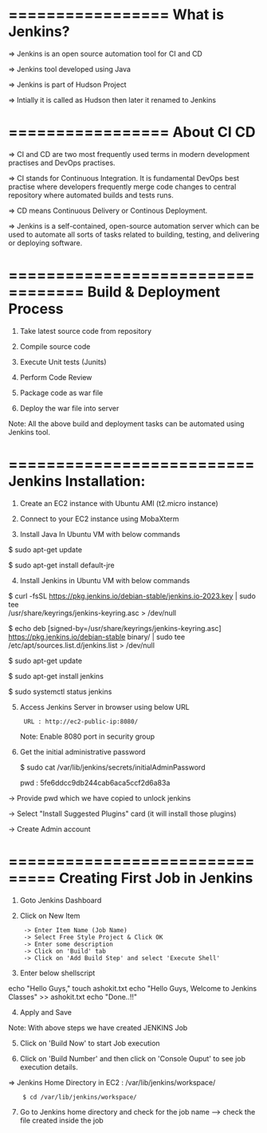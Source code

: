 =================
What is Jenkins?
=================

=> Jenkins is an open source automation tool for CI and CD

=> Jenkins tool developed using Java

=> Jenkins is part of Hudson Project

=> Intially it is called as Hudson then later it renamed to Jenkins

=================
About CI CD
=================

=> CI and CD are two most frequently used terms in modern development practises and DevOps practises.

=> CI stands for Continuous Integration. It is fundamental DevOps best practise where developers frequently merge code changes to central repository where automated builds and tests runs.

=> CD means Continuous Delivery or Continous Deployment.

=> Jenkins is a self-contained, open-source automation server which can be used to automate all sorts of tasks related to building, testing, and delivering or deploying software.

==================================
Build & Deployment Process
==================================

1) Take latest source code from repository

2) Compile source code 

3) Execute Unit tests (Junits)

4) Perform Code Review

5) Package code as war file

6) Deploy the war file into server

Note: All the above build and deployment tasks can be automated using Jenkins tool.


==========================
Jenkins Installation:
===========================

1) Create an EC2 instance with Ubuntu AMI (t2.micro instance)

2) Connect to your EC2 instance using MobaXterm
 
3) Install Java In Ubuntu VM with below commands

$ sudo apt-get update

$ sudo apt-get install default-jre

4) Install Jenkins in Ubuntu VM with below commands

$ curl -fsSL https://pkg.jenkins.io/debian-stable/jenkins.io-2023.key | sudo tee \
  /usr/share/keyrings/jenkins-keyring.asc > /dev/null

$ echo deb [signed-by=/usr/share/keyrings/jenkins-keyring.asc] \
  https://pkg.jenkins.io/debian-stable binary/ | sudo tee \
  /etc/apt/sources.list.d/jenkins.list > /dev/null

$ sudo apt-get update

$ sudo apt-get install jenkins

$ sudo systemctl status jenkins
 
5) Access Jenkins Server in browser using below URL

		URL : http://ec2-public-ip:8080/

	Note: Enable 8080 port in security group
 
6) Get the initial administrative password 

	$ sudo cat /var/lib/jenkins/secrets/initialAdminPassword

	pwd : 5fe6ddcc9db244cab6aca5ccf2d6a83a

-> Provide pwd which we have copied to unlock jenkins

-> Select "Install Suggested Plugins" card (it will install those plugins)

-> Create Admin account

===============================
Creating First Job in Jenkins 
===============================

1) Goto Jenkins Dashboard

2) Click on New Item

		-> Enter Item Name (Job Name)
		-> Select Free Style Project & Click OK
		-> Enter some description
		-> Click on 'Build' tab
		-> Click on 'Add Build Step' and select 'Execute Shell'

3) Enter below shellscript

echo "Hello Guys,"
touch ashokit.txt
echo "Hello Guys, Welcome to Jenkins Classes" >> ashokit.txt
echo "Done..!!"

4) Apply and Save

Note: With above steps we have created JENKINS Job

5) Click on 'Build Now' to start Job execution

6) Click on 'Build Number' and then click on 'Console Ouput' to see job execution details.


=> Jenkins Home Directory in EC2 : /var/lib/jenkins/workspace/

		$ cd /var/lib/jenkins/workspace/

7) Go to Jenkins home directory and check for the job name --> check the file created inside the job


